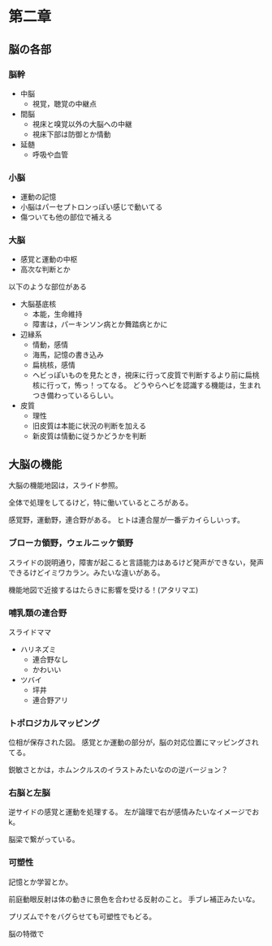 # 第二章

## 脳の各部

### 脳幹
- 中脳
  - 視覚，聴覚の中継点
- 間脳
  - 視床と嗅覚以外の大脳への中継
  - 視床下部は防御とか情動
- 延髄
  - 呼吸や血管

### 小脳
- 運動の記憶
- 小脳はパーセプトロンっぽい感じで動いてる
- 傷ついても他の部位で補える

### 大脳
- 感覚と運動の中枢
- 高次な判断とか

以下のような部位がある
- 大脳基底核
  - 本能，生命維持
  - 障害は，パーキンソン病とか舞踏病とかに
- 辺縁系
  - 情動，感情
  - 海馬，記憶の書き込み
  - 扁桃核，感情
  - ヘビっぽいものを見たとき，視床に行って皮質で判断するより前に扁桃核に行って，怖っ！ってなる。
    どうやらヘビを認識する機能は，生まれつき備わっているらしい。
- 皮質
  - 理性
  - 旧皮質は本能に状況の判断を加える
  - 新皮質は情動に従うかどうかを判断
  
## 大脳の機能
大脳の機能地図は，スライド参照。

全体で処理をしてるけど，特に働いているところがある。

感覚野，運動野，連合野がある。
ヒトは連合屋が一番デカイらしいっす。

### ブローカ領野，ウェルニッケ領野
スライドの説明通り，障害が起こると言語能力はあるけど発声ができない，発声できるけどイミワカラン。みたいな違いがある。

機能地図で近接するはたらきに影響を受ける！(アタリマエ)

### 哺乳類の連合野
スライドママ
- ハリネズミ
  - 連合野なし
  - かわいい
- ツバイ
  - 坪井
  - 連合野アリ

### トポロジカルマッピング
位相が保存された図。
感覚とか運動の部分が，脳の対応位置にマッピングされてる。

鋭敏さとかは，ホムンクルスのイラストみたいなのの逆バージョン？

### 右脳と左脳
逆サイドの感覚と運動を処理する。
左が論理で右が感情みたいなイメージでおk。

脳梁で繋がっている。

### 可塑性
記憶とか学習とか。

前庭動眼反射は体の動きに景色を合わせる反射のこと。
手ブレ補正みたいな。

プリズムで↑をバグらせても可塑性でもどる。

脳の特徴で
